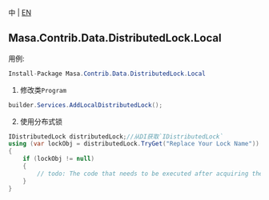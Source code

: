 中 | [EN](README.md)

## Masa.Contrib.Data.DistributedLock.Local

用例:

```c#
Install-Package Masa.Contrib.Data.DistributedLock.Local
```

1. 修改类`Program`

``` C#
builder.Services.AddLocalDistributedLock();
```

2. 使用分布式锁

``` C#
IDistributedLock distributedLock;//从DI获取`IDistributedLock`
using (var lockObj = distributedLock.TryGet("Replace Your Lock Name"))
{
    if (lockObj != null)
    {
        // todo: The code that needs to be executed after acquiring the distributed lock
    }
}
```